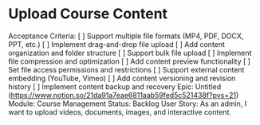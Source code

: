 # Upload Course Content

Acceptance Criteria: [ ] Support multiple file formats (MP4, PDF, DOCX, PPT, etc.)
[ ] Implement drag-and-drop file upload
[ ] Add content organization and folder structure
[ ] Support bulk file upload
[ ] Implement file compression and optimization
[ ] Add content preview functionality
[ ] Set file access permissions and restrictions
[ ] Support external content embedding (YouTube, Vimeo)
[ ] Add content versioning and revision history
[ ] Implement content backup and recovery
Epic: Untitled (https://www.notion.so/21da91a7eae6811aab59fed5c521438f?pvs=21)
Module: Course Management
Status: Backlog
User Story: As an admin, I want to upload videos, documents, images, and interactive content.